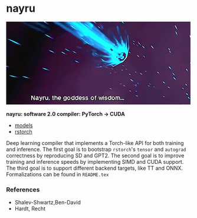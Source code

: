 # nayru
![](./nayru.gif)

**nayru: software 2.0 compiler: PyTorch -> CUDA**

- [models](./models/README)
- [rstorch](./rstorch/README)

Deep learning compiler that implements a Torch-like API for both training and
inference. The first goal is to bootstrap `rstorch`'s `tensor` and `autograd`
correctness by reproducing SD and GPT2. The second goal is to improve training
and inference speeds by implementing SIMD and CUDA support. The third goal is
to support different backend targets, like TT and ONNX. Formalizations can be
found in `README.tex`

### References
- Shalev-Shwartz,Ben-David
- Hardt, Recht